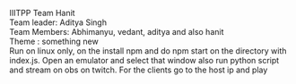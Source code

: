 IIITPP
Team Hanit <br />
Team leader: Aditya Singh<br />
Team Members: Abhimanyu, vedant, aditya and also hanit<br />
Theme : something new<br />
Run on linux only, on the install npm and do npm start on the directory with index.js. Open an emulator and select that window also run python script and stream on obs on twitch.
For the clients go to the host ip and play<br />
